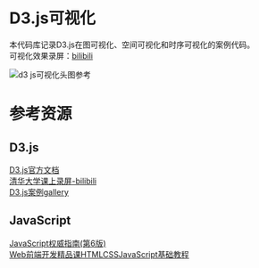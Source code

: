 # D3.js可视化<br>
本代码库记录D3.js在图可视化、空间可视化和时序可视化的案例代码。<br>
可视化效果录屏：[bilibili](https://www.bilibili.com/video/BV1GNk4YCE87?vd_source=b821a51e667218fe690a97a46b1f4ced)<br>

![d3 js可视化头图参考](https://github.com/user-attachments/assets/a1d95b25-c035-4831-bb90-e7c3ab0c6fe0)

# 参考资源
## D3.js
[D3.js官方文档](https://d3js.org/getting-started)<br>
[清华大学课上录屏-bilibili](https://www.bilibili.com/video/BV1HK411L72d?vd_source=b821a51e667218fe690a97a46b1f4ced)<br>
[D3.js案例gallery](https://observablehq.com/@d3/gallery?utm_source=d3js-org&utm_medium=page-nav&utm_campaign=try-observable)<br>
## JavaScript
[JavaScript权威指南(第6版)](https://book.douban.com/subject/10549733/)<br>
[Web前端开发精品课HTMLCSSJavaScript基础教程](https://book.douban.com/subject/27144478/)
